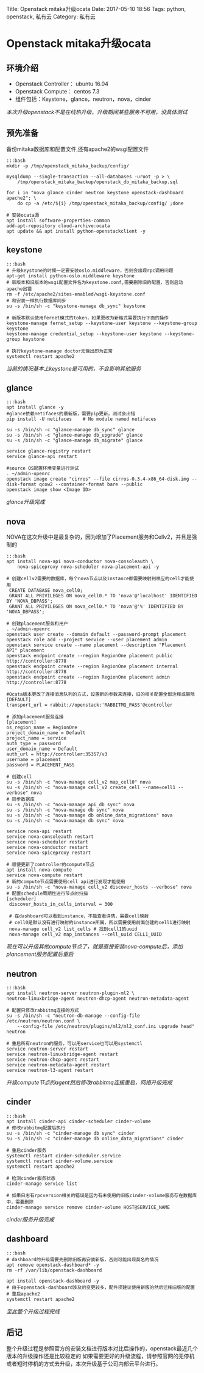 Title: Openstack mitaka升级ocata
Date: 2017-05-10 18:56
Tags: python, openstack, 私有云
Category: 私有云

Openstack mitaka升级ocata
===========================

环境介绍
------------

* Openstack Controller： ubuntu 16.04
* Openstack Compute：	centos 7.3
* 组件包括：Keystone，glance，neutron，nova，cinder

*本次升级openstack不是在线热升级，升级期间某些服务不可用，没具体测试*

预先准备
------------
备份mitaka数据库和配置文件,还有apache2的wsgi配置文件

    :::bash
    mkdir -p /tmp/openstack_mitaka_backup/config/
    
    mysqldump --single-transaction --all-databases -uroot -p > \
    	/tmp/openstack_mitaka_backup/openstack_db_mitaka_backup.sql
    	
    for i in "nova glance cinder neutron keystone openstack-dashboard apache2"; \
    	do cp -a /etc/${i} /tmp/openstack_mitaka_backup/config/ ;done
    
    # 安装ocata源
    apt install software-properties-common
    add-apt-repository cloud-archive:ocata
    apt update && apt install python-openstackclient -y


keystone
-----------

	:::bash
	# 升级keystone的时候一定要安装oslo.middleware，否则会出现rpc调用问题
	apt-get install python-oslo.middleware keystone
	# 新版本和旧版本的wsgi配置文件名为keystone.conf,需要删除旧的配置，否则启动apache出错
	rm -f /etc/apache2/sites-enabled/wsgi-keystone.conf
	# 和安装一样执行数据库同步
	su -s /bin/sh -c "keystone-manage db_sync" keystone
	
	# 新版本默认使用fernet模式的token，如果更改为新格式需要执行下面的操作
	keystone-manage fernet_setup --keystone-user keystone --keystone-group keystone
	keystone-manage credential_setup --keystone-user keystone --keystone-group keystone
	
	# 执行keystone-manage doctor无输出即为正常
	systemctl restart apache2
	
*当前的情况基本上keystone是可用的，不会影响其他服务*

glance
------------

    :::bash
    apt install glance -y
    #glance依赖netifaces的最新版，需要pip更新，测试会出错
    pip install -U netifaces    # No module named netifaces

    su -s /bin/sh -c "glance-manage db_sync" glance
    su -s /bin/sh -c "glance-manage db_upgrade" glance
    su -s /bin/sh -c "glance-manage db_migrate" glance

    service glance-registry restart
    service glance-api restart
    
    #source OS配置环境变量进行测试
    . ~/admin-openrc
    openstack image create "cirros" --file cirros-0.3.4-x86_64-disk.img --disk-format qcow2 --container-format bare --public
    openstack image show <Image ID>
    
*glance升级完成*

nova
------------
NOVA在这次升级中是最复杂的，因为增加了Placement服务和Cellv2，并且是强制的

    :::bash
    apt install nova-api nova-conductor nova-consoleauth \
    	nova-spiceproxy nova-scheduler nova-placement-api -y
    
    # 创建cellv2需要的数据库，每个nova节点以及instance都需要映射到相应的cell才能使用
	 CREATE DATABASE nova_cell0;
	 GRANT ALL PRIVILEGES ON nova_cell0.* TO 'nova'@'localhost' IDENTIFIED BY 'NOVA_DBPASS';
	 GRANT ALL PRIVILEGES ON nova_cell0.* TO 'nova'@'%' IDENTIFIED BY 'NOVA_DBPASS';
    
    # 创建placement服务和用户
    . ~/admin-openrc
    openstack user create --domain default --password-prompt placement
    openstack role add --project service --user placement admin
    openstack service create --name placement --description "Placement API" placement
    openstack endpoint create --region RegionOne placement public http://controller:8778
    openstack endpoint create --region RegionOne placement internal http://controller:8778
    openstack endpoint create --region RegionOne placement admin http://controller:8778

    #Ocata版本更改了连接消息队列的方式，设置新的参数来连接，旧的相关配置全部注释或删除
    [DEFAULT]
    transport_url = rabbit://openstack:'RABBITMQ_PASS'@controller

    # 添加placement服务连接
    [placement]
    os_region_name = RegionOne
    project_domain_name = Default
    project_name = service
    auth_type = password
    user_domain_name = Default
    auth_url = http://controller:35357/v3
    username = placement
    password = PLACEMENT_PASS
    
    # 创建cell
    su -s /bin/sh -c "nova-manage cell_v2 map_cell0" nova
    su -s /bin/sh -c "nova-manage cell_v2 create_cell --name=cell1 --verbose" nova
    # 同步数据库
    su -s /bin/sh -c "nova-manage api_db sync" nova
    su -s /bin/sh -c "nova-manage db sync" nova
    su -s /bin/sh -c "nova-manage db online_data_migrations" nova
    su -s /bin/sh -c "nova-manage db sync" nova

    service nova-api restart
    service nova-consoleauth restart
    service nova-scheduler restart
    service nova-conductor restart
    service nova-spiceproxy restart

    # 顺便更新了controller的compute节点
    apt install nova-compute
    service nova-compute restart
    # 新的compute节点需要使用cell api进行发现才能使用
    su -s /bin/sh -c "nova-manage cell_v2 discover_hosts --verbose" nova
    # 配置schedule周期性进行节点的扫描
    [scheduler]
	 discover_hosts_in_cells_interval = 300
	 
	 # 在dashboard可以看到instance，不能查看详情，需要cell映射
	 # cell0是默认没有进行映射的instance所属，所以需要使用前面创建的cell1进行映射
	 nova-manage cell_v2 list_cells	# 找到cell1的uuid
	 nova-manage cell_v2 map_instances --cell_uuid CELL1_UUID

*现在可以升级其他compute节点了，就是直接安装nova-compute后，添加plancement服务配置后重启*

neutron
---------

    :::bash
    apt install neutron-server neutron-plugin-ml2 \
    neutron-linuxbridge-agent neutron-dhcp-agent neutron-metadata-agent
    
    # 配置只修改rabbitmq连接的方式
    su -s /bin/sh -c "neutron-db-manage --config-file /etc/neutron/neutron.conf \
    	--config-file /etc/neutron/plugins/ml2/ml2_conf.ini upgrade head" neutron
    
    # 重启所有neutron的服务，可以用service也可以用systemctl
    service neutron-server restart
    service neutron-linuxbridge-agent restart
    service neutron-dhcp-agent restart
    service neutron-metadata-agent restart
    service neutron-l3-agent restart
    
*升级compute节点的agent然后修改rabbitmq连接重启，网络升级完成*

cinder
---------

    :::bash
    apt install cinder-api cinder-scheduler cinder-volume
    # 修改rabbitmq配置后执行
    su -s /bin/sh -c "cinder-manage db sync" cinder
    su -s /bin/sh -c "cinder-manage db online_data_migrations" cinder
    
    # 重启cinder服务
    systemctl restart cinder-scheduler.service
    systemctl restart cinder-volume.service
    systemctl restart apache2
    
    # 检测cinder服务状态
    cinder-manage service list
    
    # 如果日志有rpcversion相关的错误是因为有未使用的旧版cinder-volume服务存在数据库中，需要删除
    cinder-manage service remove cinder-volume HOST@SERVICE_NAME
    
*cinder服务升级完成*

dashboard
-----------

    :::bash
    # dashboard的升级需要先删除旧版再安装新版，否则可能出现莫名的情况
    apt remove openstack-dashboard* -y
    rm -rf /var/lib/openstack-dashboard
    
    apt install openstack-dashboard -y
    # 由于openstack-dashboard涉及的变更较多，配件项建议使用新版的然后迁移旧版的配置
    # 重启apache2
    systemctl restart apache2
    
*至此整个升级过程完成*

后记
------------

整个升级过程是参照官方的安装文档进行版本对比后操作的，openstack最近几个版本的升级操作还是比较稳定的
如果需要更好的升级流程，请参照官网的无停机或者短时停机的方式去升级，本次升级基于公司内部云平台进行。
